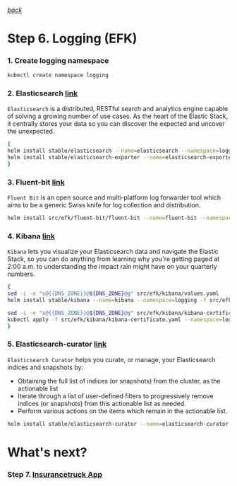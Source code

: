 ###### [back](https://github.com/dimagv/k8skops/blob/master/docs/step5.md)

# Step 6. Logging (EFK)

### 1. Create logging namespace
```sh
kubectl create namespace logging
```

<!-- #### 3. Create PodSecurityPolicy
```sh
kubectl apply -f src/efk/psp.yaml
``` -->

### 2. Elasticsearch [link](https://www.elastic.co/products/elasticsearch)
`Elasticsearch` is a distributed, RESTful search and analytics engine capable of solving a growing number of use cases. As the heart of the Elastic Stack, it centrally stores your data so you can discover the expected and uncover the unexpected.

```sh
{
helm install stable/elasticsearch --name=elasticsearch --namespace=logging -f src/efk/elasticsearch/values.yaml
helm install stable/elasticsearch-exporter --name=elasticsearch-exporter --namespace=logging -f src/efk/elasticsearch-exporter/values.yaml
}
```

### 3. Fluent-bit [link](https://docs.fluentbit.io/manual/about)
`Fluent Bit` is an open source and multi-platform log forwarder tool which aims to be a generic Swiss knife for log collection and distribution.

```sh
helm install src/efk/fluent-bit/fluent-bit --name=fluent-bit --namespace=logging -f src/efk/fluent-bit/values.yaml
```

### 4. Kibana [link](https://www.elastic.co/products/kibana)
`Kibana` lets you visualize your Elasticsearch data and navigate the Elastic Stack, so you can do anything from learning why you're getting paged at 2:00 a.m. to understanding the impact rain might have on your quarterly numbers.

```sh
{
sed -i -e "s@{{DNS_ZONE}}@${DNS_ZONE}@g" src/efk/kibana/values.yaml
helm install stable/kibana --name=kibana --namespace=logging -f src/efk/kibana/values.yaml

sed -i -e "s@{{DNS_ZONE}}@${DNS_ZONE}@g" src/efk/kibana/kibana-certificate.yaml
kubectl apply -f src/efk/kibana/kibana-certificate.yaml --namespace=logging
}
```

### 5. Elasticsearch-curator [link](https://www.elastic.co/guide/en/elasticsearch/client/curator/current/about.html)
`Elasticsearch Curator` helps you curate, or manage, your Elasticsearch indices and snapshots by:
* Obtaining the full list of indices (or snapshots) from the cluster, as the actionable list
*   Iterate through a list of user-defined filters to progressively remove indices (or snapshots) from this actionable list as needed.
*   Perform various actions on the items which remain in the actionable list.

```sh
helm install stable/elasticsearch-curator --name=elasticsearch-curator --namespace=logging -f src/efk/elasticsearch-curator/values.yaml
```

# What's next?

### Step 7. [Insurancetruck App](https://github.com/dimagv/k8skops/blob/master/docs/step7.md)
